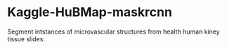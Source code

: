 # Kaggle-HuBMap-maskrcnn
Segment intstances of microvascular structures from health human kiney tissue slides.
